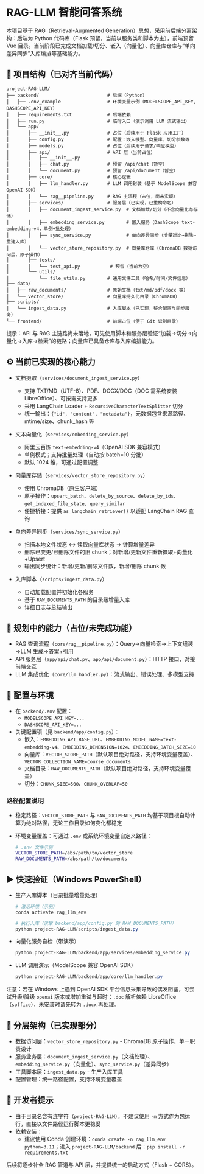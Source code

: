 

# RAG-LLM 智能问答系统

本项目基于 RAG（Retrieval-Augmented Generation）思想，采用前后端分离架构：后端为 Python 代码库（Flask 预留，当前以服务类和脚本为主），前端预留 Vue 目录。当前阶段已完成文档加载/切分、嵌入（向量化）、向量库仓库与“单向差异同步”入库编排等基础能力。

## 📁 项目结构（已对齐当前代码）

```plaintext
project-RAG-LLM/
├── backend/                         # 后端（Python）
│   ├── .env_example                 # 环境变量示例（MODELSCOPE_API_KEY, DASHSCOPE_API_KEY）
│   ├── requirements.txt             # 后端依赖
│   ├── run.py                       # 临时入口（演示调用 LLM 流式输出）
│   └── app/
│       ├── __init__.py              # 占位（后续用于 Flask 应用工厂）
│       ├── config.py                # 配置：嵌入模型、向量库、切分参数等
│       ├── models.py                # 占位（后续用于请求/响应模型）
│       ├── api/                     # API 层（当前占位）
│       │   ├── __init__.py
│       │   ├── chat.py              # 预留 /api/chat（暂空）
│       │   └── document.py          # 预留 /api/document（暂空）
│       ├── core/                    # 核心逻辑
│       │   ├── llm_handler.py       # LLM 调用封装（基于 ModelScope 兼容 OpenAI SDK）
│       │   └── rag__pipeline.py     # RAG 主流程（占位，尚未实现）
│       ├── services/                # 服务层（已实现，已重构命名）
│       │   ├── document_ingest_service.py  # 文档加载/切分（不含向量化与存储）
│       │   ├── embedding_service.py        # 嵌入服务（DashScope text-embedding-v4，单例+批处理）
│       │   ├── sync_service.py             # 单向差异同步（增量对比→删除→重建入库）
│       │   └── vector_store_repository.py  # 向量库仓库（ChromaDB 数据访问层，原子操作）
│       ├── tests/
│       │   └── test_api.py           # 预留（当前为空）
│       └── utils/
│           └── file_utils.py        # 通用文件工具（哈希/时间/文件信息）
├── data/
│   ├── raw_documents/               # 原始文档（txt/md/pdf/docx 等）
│   └── vector_store/                # 向量库持久化目录（ChromaDB）
├── scripts/
│   └── ingest_data.py               # 入库脚本（已实现，整合配置与同步服务）
└── frontend/                        # 前端占位（便于 Git 识别目录）
```

提示：API 与 RAG 主链路尚未落地，可先使用脚本和服务层验证“加载→切分→向量化→入库→检索”的链路；向量库已具备仓库与入库编排能力。

## ⚙️ 当前已实现的核心能力

- 文档摄取（`services/document_ingest_service.py`）
  - 支持 TXT/MD（UTF-8）、PDF、DOCX/DOC（DOC 需系统安装 LibreOffice）、可按需支持更多
  - 采用 LangChain Loader + `RecursiveCharacterTextSplitter` 切分
  - 统一输出：`{"id", "content", "metadata"}`，元数据包含来源路径、mtime/size、chunk_hash 等

- 文本向量化（`services/embedding_service.py`）
  - 阿里云百炼 `text-embedding-v4`（OpenAI SDK 兼容模式）
  - 单例模式；支持批量处理（自动按 batch=10 分批）
  - 默认 1024 维，可通过配置调整

- 向量库存储（`services/vector_store_repository.py`）
  - 使用 ChromaDB（原生客户端）
  - 原子操作：`upsert_batch`、`delete_by_source`、`delete_by_ids`、`get_indexed_file_state`、`query_similar`
  - 便捷桥接：提供 `as_langchain_retriever()` 以适配 LangChain RAG 查询

- 单向差异同步（`services/sync_service.py`）
  - 扫描本地文件状态 ↔ 读取向量库状态 → 计算增量差异
  - 删除已变更/已删除文件的旧 chunk；对新增/更新文件重新摄取+向量化+Upsert
  - 输出同步统计：新增/更新/删除文件数，新增/删除 chunk 数

- 入库脚本（`scripts/ingest_data.py`）
  - 自动加载配置并初始化各服务
  - 基于 `RAW_DOCUMENTS_PATH` 的目录级增量入库
  - 详细日志与总结输出

## 🧭 规划中的能力（占位/未完成功能）

- RAG 查询流程（`core/rag__pipeline.py`）：Query→向量检索→上下文组装→LLM 生成→答案+引用
- API 服务层（`app/api/chat.py`、`app/api/document.py`）：HTTP 接口，对接前端交互
- LLM 集成优化（`core/llm_handler.py`）：流式输出、错误处理、多模型支持

## 🔧 配置与环境

- 在 `backend/.env` 配置：
  - `MODELSCOPE_API_KEY=...`
  - `DASHSCOPE_API_KEY=...`
- 关键配置项（见 `backend/app/config.py`）：
  - 嵌入：`EMBEDDING_API_BASE_URL`、`EMBEDDING_MODEL_NAME=text-embedding-v4`、`EMBEDDING_DIMENSION=1024`、`EMBEDDING_BATCH_SIZE=10`
  - 向量库：`VECTOR_STORE_PATH`（默认项目绝对路径，支持环境变量覆盖）、`VECTOR_COLLECTION_NAME=course_documents`
  - 文档目录：`RAW_DOCUMENTS_PATH`（默认项目绝对路径，支持环境变量覆盖）
  - 切分：`CHUNK_SIZE=500`、`CHUNK_OVERLAP=50`

### 路径配置说明

- 稳定路径：`VECTOR_STORE_PATH` 与 `RAW_DOCUMENTS_PATH` 均基于项目根自动计算为绝对路径，无论工作目录如何变化都稳定
- 环境变量覆盖：可通过 `.env` 或系统环境变量自定义路径：

  ```bash
  # .env 文件示例
  VECTOR_STORE_PATH=/abs/path/to/vector_store
  RAW_DOCUMENTS_PATH=/abs/path/to/documents
  ```

## ▶️ 快速验证（Windows PowerShell）

- 生产入库脚本（目录批量增量处理）

  ```powershell
  # 激活环境（示例）
  conda activate rag_llm_env

  # 执行入库（读取 backend/app/config.py 的 RAW_DOCUMENTS_PATH）
  python project-RAG-LLM/scripts/ingest_data.py
  ```

- 向量化服务自检（带演示）

  ```powershell
  python project-RAG-LLM/backend/app/services/embedding_service.py
  ```

- LLM 调用演示（ModelScope 兼容 OpenAI SDK）

  ```powershell
  python project-RAG-LLM/backend/app/core/llm_handler.py
  ```

注意：若在 Windows 上遇到 OpenAI SDK 平台信息采集导致的偶发阻塞，可尝试升级/降级 `openai` 版本或增加重试与超时；`.doc` 解析依赖 LibreOffice（`soffice`），未安装时请先转为 `.docx` 再处理。

## 🧩 分层架构（已实现部分）

- 数据访问层：`vector_store_repository.py` - ChromaDB 原子操作，单一职责设计
- 服务业务层：`document_ingest_service.py`（文档处理）、`embedding_service.py`（向量化）、`sync_service.py`（差异同步）
- 工具脚本层：`ingest_data.py` - 生产入库工具
- 配置管理：统一路径配置，支持环境变量覆盖

## 📌 开发者提示

- 由于目录名含有连字符（`project-RAG-LLM`），不建议使用 `-m` 方式作为包运行，直接以文件路径运行脚本更稳妥
- 依赖安装：
  - 建议使用 Conda 创建环境：`conda create -n rag_llm_env python=3.11`；进入 `project-RAG-LLM/backend` 后：`pip install -r requirements.txt`

后续将逐步补全 RAG 管道与 API 层，并提供统一的启动方式（Flask + CORS）。
